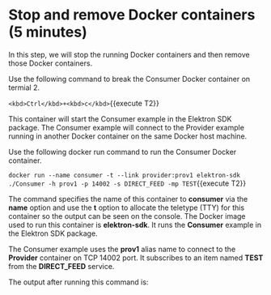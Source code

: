 # Stop and remove Docker containers (5 minutes)


In this step, we will stop the running Docker containers and then remove those Docker containers.

Use the following command to break the Consumer Docker container on termial 2.

`<kbd>Ctrl</kbd>+<kbd>c</kbd>`{{execute T2}}

This container will start the Consumer example in the Elektron SDK package. The Consumer example will connect to the Provider example running in another Docker container on the same Docker host machine.

Use the following docker run command to run the Consumer Docker container.

`docker run --name consumer -t --link provider:prov1 elektron-sdk ./Consumer -h prov1 -p 14002 -s DIRECT_FEED -mp TEST`{{execute T2}}

The command specifies the name of this container to **consumer** via the **name** option and use the **t** option to allocate the teletype (TTY) for this container so the output can be seen on the console. The Docker image used to run this container is **elektron-sdk**. It runs the **Consumer** example in the Elektron SDK package.

The Consumer example uses the **prov1** alias name to connect to the **Provider** container on TCP 14002 port. It subscribes to an item named **TEST** from the **DIRECT_FEED** service.

The output after running this command is:
